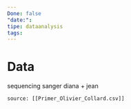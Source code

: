 ```yaml
---
Done: false
"date:":
tipe: dataanalysis
tags:
---
```

# Data 
sequencing sanger diana + jean 


```csvtable
source: [[Primer_Olivier_Collard.csv]]
```

